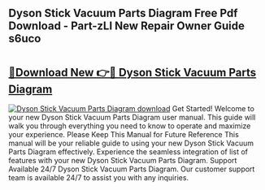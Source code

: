 ## Dyson Stick Vacuum Parts Diagram Free Pdf Download - Part-zLI New Repair Owner Guide s6uco

# <h2><a href="http://dfovdq.blite.top/?on=Dyson+Stick+Vacuum+Parts+Diagram">🔗Download New 👉🔴 Dyson Stick Vacuum Parts Diagram</a></h2>

[![Dyson Stick Vacuum Parts Diagram download](https://i.imgur.com/lujVjoI.png)](http://dfovdq.blite.top/?on=Dyson+Stick+Vacuum+Parts+Diagram)
Get Started! Welcome to your new Dyson Stick Vacuum Parts Diagram user manual. This guide will walk you through everything you need to know to operate and maximize your experience. Please Keep This Manual for Future Reference This manual will be your reliable guide to using your new Dyson Stick Vacuum Parts Diagram effectively. Experience the seamless integration of list of features with your new Dyson Stick Vacuum Parts Diagram. Support Available 24/7 Dyson Stick Vacuum Parts Diagram. Our customer support team is available 24/7 to assist you with any inquiries.
